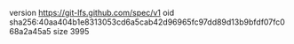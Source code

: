 version https://git-lfs.github.com/spec/v1
oid sha256:40aa404b1e8313053cd6a5cab42d96965fc97dd89d13b9bfdf07fc068a2a45a5
size 3995
